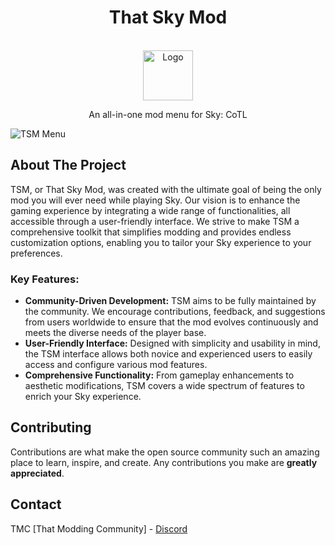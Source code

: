 <a id="readme-top"></a>

# <center>That Sky Mod</center>
<!-- PROJECT LOGO -->
<br />
<div align="center">
  <a href="https://github.com/TheSR007/That_Sky_Mod">
    <img src="https://i.imgur.com/YrWC7Tz.jpeg" alt="Logo" width="80" height="80">
  </a>

  <p align="center">
    An all-in-one mod menu for Sky: CoTL
    <br />
  </p>
</div>

<!-- SOFTWARE IMAGE -->
![TSM Menu][product-screenshot]

<!-- ABOUT THE PROJECT -->
## About The Project

TSM, or That Sky Mod, was created with the ultimate goal of being the only mod you will ever need while playing Sky. Our vision is to enhance the gaming experience by integrating a wide range of functionalities, all accessible through a user-friendly interface. We strive to make TSM a comprehensive toolkit that simplifies modding and provides endless customization options, enabling you to tailor your Sky experience to your preferences.

### Key Features:

- **Community-Driven Development:** TSM aims to be fully maintained by the community. We encourage contributions, feedback, and suggestions from users worldwide to ensure that the mod evolves continuously and meets the diverse needs of the player base.
- **User-Friendly Interface:** Designed with simplicity and usability in mind, the TSM interface allows both novice and experienced users to easily access and configure various mod features.
- **Comprehensive Functionality:** From gameplay enhancements to aesthetic modifications, TSM covers a wide spectrum of features to enrich your Sky experience.

<!-- CONTRIBUTING -->
## Contributing

Contributions are what make the open source community such an amazing place to learn, inspire, and create. Any contributions you make are **greatly appreciated**.

<!-- CONTACT -->
## Contact

TMC [That Modding Community] - [Discord](https://discord.gg/h8sRenYG6H)

<!-- MARKDOWN LINKS & IMAGES -->
[product-screenshot]: https://i.imgur.com/ULCsNQT.png
